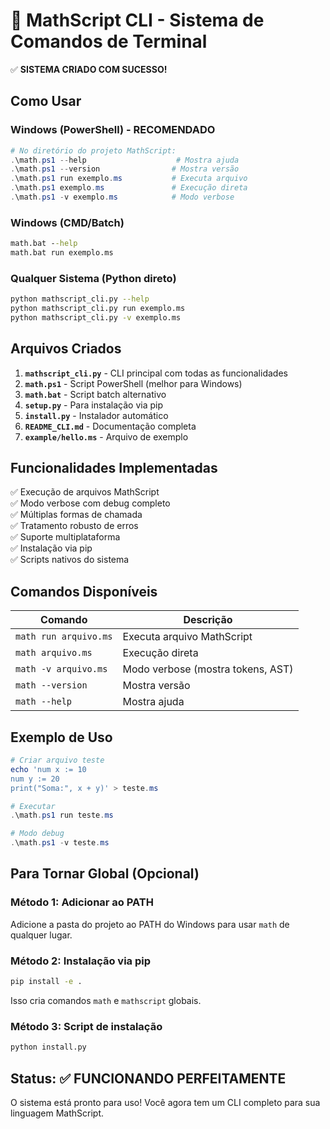# 🚀 MathScript CLI - Sistema de Comandos de Terminal

✅ **SISTEMA CRIADO COM SUCESSO!**

## Como Usar

### Windows (PowerShell) - **RECOMENDADO**
```powershell
# No diretório do projeto MathScript:
.\math.ps1 --help                    # Mostra ajuda
.\math.ps1 --version                # Mostra versão
.\math.ps1 run exemplo.ms           # Executa arquivo
.\math.ps1 exemplo.ms               # Execução direta
.\math.ps1 -v exemplo.ms            # Modo verbose
```

### Windows (CMD/Batch)
```cmd
math.bat --help
math.bat run exemplo.ms
```

### Qualquer Sistema (Python direto)
```bash
python mathscript_cli.py --help
python mathscript_cli.py run exemplo.ms
python mathscript_cli.py -v exemplo.ms
```

## Arquivos Criados

1. **`mathscript_cli.py`** - CLI principal com todas as funcionalidades
2. **`math.ps1`** - Script PowerShell (melhor para Windows)
3. **`math.bat`** - Script batch alternativo
4. **`setup.py`** - Para instalação via pip
5. **`install.py`** - Instalador automático
6. **`README_CLI.md`** - Documentação completa
7. **`example/hello.ms`** - Arquivo de exemplo

## Funcionalidades Implementadas

✅ Execução de arquivos MathScript  
✅ Modo verbose com debug completo  
✅ Múltiplas formas de chamada  
✅ Tratamento robusto de erros  
✅ Suporte multiplataforma  
✅ Instalação via pip  
✅ Scripts nativos do sistema  

## Comandos Disponíveis

| Comando | Descrição |
|---------|-----------|
| `math run arquivo.ms` | Executa arquivo MathScript |
| `math arquivo.ms` | Execução direta |
| `math -v arquivo.ms` | Modo verbose (mostra tokens, AST) |
| `math --version` | Mostra versão |
| `math --help` | Mostra ajuda |

## Exemplo de Uso

```powershell
# Criar arquivo teste
echo 'num x := 10
num y := 20
print("Soma:", x + y)' > teste.ms

# Executar
.\math.ps1 run teste.ms

# Modo debug
.\math.ps1 -v teste.ms
```

## Para Tornar Global (Opcional)

### Método 1: Adicionar ao PATH
Adicione a pasta do projeto ao PATH do Windows para usar `math` de qualquer lugar.

### Método 2: Instalação via pip
```bash
pip install -e .
```
Isso cria comandos `math` e `mathscript` globais.

### Método 3: Script de instalação
```bash
python install.py
```

## Status: ✅ FUNCIONANDO PERFEITAMENTE

O sistema está pronto para uso! Você agora tem um CLI completo para sua linguagem MathScript.
